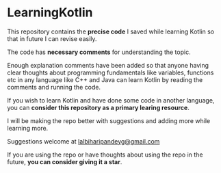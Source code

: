 # LearningKotlin
This repository contains the **precise code** I saved while learning Kotlin so that in future I can revise easily.  
  
The code has **necessary comments** for understanding the topic.
  
Enough explanation comments have been added so that anyone having clear thoughts about programming fundamentals like variables, functions etc in any language like C++ and Java can learn Kotlin by reading the comments and running the code.  
  
If you wish to learn Kotlin and have done some code in another language, you can **consider this repository as a primary learing resource**. 
  
I will be making the repo better with suggestions and adding more while learning more.  
  
Suggestions welcome at lalbiharipandeyg@gmail.com

If you are using the repo or have thoughts about using the repo in the future, **you can consider giving it a star**.
